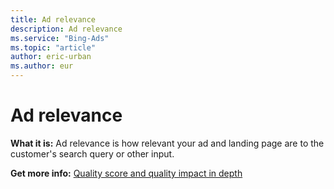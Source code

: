 ```yaml
---
title: Ad relevance
description: Ad relevance
ms.service: "Bing-Ads"
ms.topic: "article"
author: eric-urban
ms.author: eur
---
```


# Ad relevance

**What it is:**     Ad relevance is how relevant your ad and landing page are to the customer's search query or other input.

**Get more info:**     [Quality score and quality impact in depth](../hlp_BA_CONC_AboutQualityScore.md)


